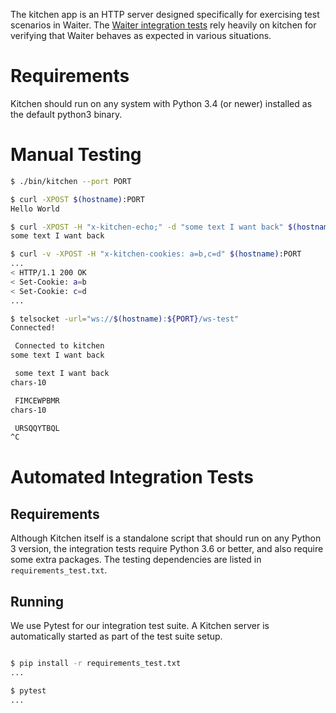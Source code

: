 The kitchen app is an HTTP server designed specifically for exercising test scenarios in Waiter.
The [Waiter integration tests](../waiter/integration) rely heavily on kitchen for verifying that Waiter behaves as expected in various situations.

# Requirements

Kitchen should run on any system with Python 3.4 (or newer) installed as the default python3 binary.

# Manual Testing

```bash
$ ./bin/kitchen --port PORT

$ curl -XPOST $(hostname):PORT
Hello World

$ curl -XPOST -H "x-kitchen-echo;" -d "some text I want back" $(hostname):PORT
some text I want back

$ curl -v -XPOST -H "x-kitchen-cookies: a=b,c=d" $(hostname):PORT
...
< HTTP/1.1 200 OK
< Set-Cookie: a=b
< Set-Cookie: c=d
...

$ telsocket -url="ws://$(hostname):${PORT}/ws-test"
Connected!

 Connected to kitchen
some text I want back

 some text I want back
chars-10

 FIMCEWPBMR
chars-10

 URSQQYTBQL
^C
```

# Automated Integration Tests

## Requirements

Although Kitchen itself is a standalone script that should run on any Python 3 version,
the integration tests require Python 3.6 or better, and also require some extra packages.
The testing dependencies are listed in `requirements_test.txt`.

## Running

We use Pytest for our integration test suite.
A Kitchen server is automatically started as part of the test suite setup.

```bash

$ pip install -r requirements_test.txt
...

$ pytest
...
```
